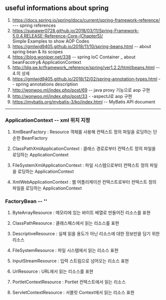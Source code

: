 ## useful informations about spring

1. https://docs.spring.io/spring/docs/current/spring-framework-reference/ --- spring references
2. https://supawer0728.github.io/2018/03/11/Spring-Framework-5.0.4.RELEASE-Reference-Core-(Chapter5)/
<br>Simple Examples to show AOP Codes
3. https://gmlwjd9405.github.io/2018/11/10/spring-beans.html -- about spring bean & its scopes
4. https://blog.woniper.net/338 -- spring IoC Container _ about beanFacotry& ApplicationContext
5. http://ldg.pe.kr/framework_reference/spring/ver1.2.2/html/beans.html -- 4.의 상세 
6. https://gmlwjd9405.github.io/2018/12/02/spring-annotation-types.html -- spring annotations description
7. http://wonwoo.ml/index.php/post/69 -- java proxy 기능으로 aop 구현
8. http://wonwoo.ml/index.php/post/33 - -aspectJ로 aop 구현
9. https://mybatis.org/mybatis-3/ko/index.html -- MyBatis API document

<hr>

### ApplicationContext -- xml 위치 지정
1. XmlBeanFactory : Resource 객체를 사용해 컨텍스트 정의 파일을 로딩하는 단순한 BeanFactory

2. ClassPathXmlApplicationContext : 클래스 경로로부터 컨텍스트 정의 파일을 로딩하는 ApplicationContext

3. FileSystemXmlApplicationContext : 파일 시스템으로부터 컨텍스트 정의 파일을 로딩하는 ApplicationContext

4. XmlWebApplicationContext : 웹 어플리케이션 컨텍스트로부터 컨텍스트 정의 파일을 로딩하는 ApplicationContext

### FactoryBean -- ''
1. ByteArrayResource : 메모리에 있는 바이트 배열로 만들어진 리소스를 표현

2. ClassPathResource : 클래스패스에서 읽는 리소스를 표현

3. DescriptiveResource : 실제 읽을 용도가 아닌 리소스에 대한 정보만을 담기 위한 리소스

4. FileSystemResource : 파일 시스템에서 읽는 리소스 표현

5. InputStreamResource : 입력 스트림으로 넘어오는 리소스 표현

6. UrlResource : URL에서 읽는 리소스를 표현

7. PortletContextResource : Portlet 컨텍스트에서 읽는 리소스

8. ServletContextResource : 서블릿 Context에서 읽는 리소스 표현
